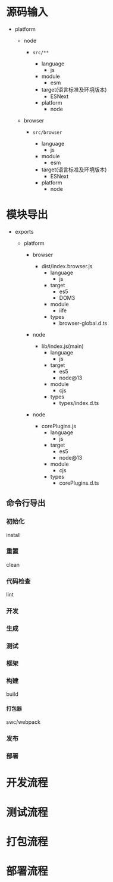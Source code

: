 # 源码输入

- platform

  - node

    - `src/**`

      - language
        - js
      - module
        - esm
      - target(语言标准及环境版本)
        - ESNext
      - platform
        - node

  - browser

    - `src/browser`

      - language
        - js
      - module
        - esm
      - target(语言标准及环境版本)
        - ESNext
      - platform
        - node

# 模块导出

- exports

  - platform

    - browser

      - dist/index.browser.js
        - language
          - js
        - target
          - es5
          - DOM3
        - module
          - iife
        - types
          - browser-global.d.ts

    - node

      - lib/index.js(main)
        - language
          - js
        - target
          - es5
          - node@13
        - module
          - cjs
        - types
          - types/index.d.ts

    - node
      - corePlugins.js
        - language
          - js
        - target
          - es5
          - node@13
        - module
          - cjs
        - types
          - corePlugins.d.ts

## 命令行导出

### 初始化

install

### 重置

clean

### 代码检查

lint

### 开发

### 生成

### 测试

### 框架

### 构建

build

#### 打包器

swc/webpack

### 发布

### 部署

####

# 开发流程

# 测试流程

# 打包流程

# 部署流程
